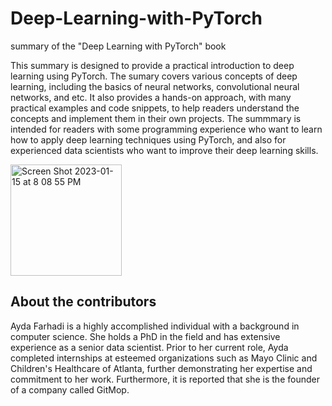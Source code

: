 # Deep-Learning-with-PyTorch
summary of the "Deep Learning with PyTorch" book

This summary is designed to provide a practical introduction to deep learning using PyTorch. The sumary covers various concepts of deep learning, including the basics of neural networks, convolutional neural networks, and etc. It also provides a hands-on approach, with many practical examples and code snippets, to help readers understand the concepts and implement them in their own projects. The summmary is intended for readers with some programming experience who want to learn how to apply deep learning techniques using PyTorch, and also for experienced data scientists who want to improve their deep learning skills.


<img width="178" alt="Screen Shot 2023-01-15 at 8 08 55 PM" src="https://user-images.githubusercontent.com/10836776/212596858-423b0794-3442-45da-8634-9e07fb83dd2a.png">




## About the contributors
Ayda Farhadi is a highly accomplished individual with a background in computer science. She holds a PhD in the field and has extensive experience as a senior data scientist. Prior to her current role, Ayda completed internships at esteemed organizations such as Mayo Clinic and Children's Healthcare of Atlanta, further demonstrating her expertise and commitment to her work. Furthermore, it is reported that she is the founder of a company called GitMop.
